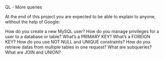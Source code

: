 QL - More queries

At the end of this project you are expected to be able to explain to anyone, without the help of Google:

How do you create a new MySQL user?
How do you manage privileges for a user to a database or table?
What’s a PRIMARY KEY?
What’s a FOREIGN KEY?
How do you use NOT NULL and UNIQUE constraints?
How do you retrieve datas from multiple tables in one request?
What are subqueries?
What are JOIN and UNION?
